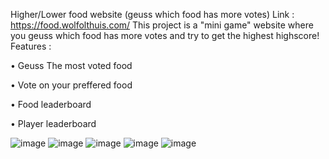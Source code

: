 Higher/Lower food website
(geuss which food has more votes)
Link : https://food.wolfolthuis.com/
This project is a "mini game" website where you geuss which food has more votes and try to get the highest highscore!
Features :

• Geuss The most voted food

• Vote on your preffered food

• Food leaderboard

• Player leaderboard

![image](https://user-images.githubusercontent.com/74918077/198591018-49a57284-35c7-49ba-a956-2977d6ca84bb.png)
![image](https://user-images.githubusercontent.com/74918077/198591157-81abffe1-3f67-48b2-95f9-6d19cb9bb533.png)
![image](https://user-images.githubusercontent.com/74918077/198591271-b1aaf769-814b-45aa-b7f7-100f8952f40f.png)
![image](https://user-images.githubusercontent.com/74918077/198591384-0eaa21ce-8c79-4712-8a24-de51fc8feed2.png)
![image](https://user-images.githubusercontent.com/74918077/198592235-d5ebecf7-7459-49e7-a58e-048218282d48.png)
